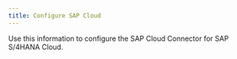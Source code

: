 ```yaml
---
title: Configure SAP Cloud
---
```


Use this information to configure the SAP Cloud Connector for SAP S/4HANA Cloud.
